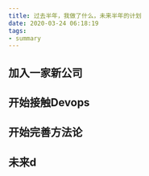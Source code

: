 ```yaml
---
title: 过去半年，我做了什么，未来半年的计划
date: 2020-03-24 06:18:19
tags:
- summary
---
```


## 加入一家新公司

## 开始接触Devops

## 开始完善方法论

## 未来d
<!--stackedit_data:
eyJoaXN0b3J5IjpbLTEwMTUyOTk1MjddfQ==
-->